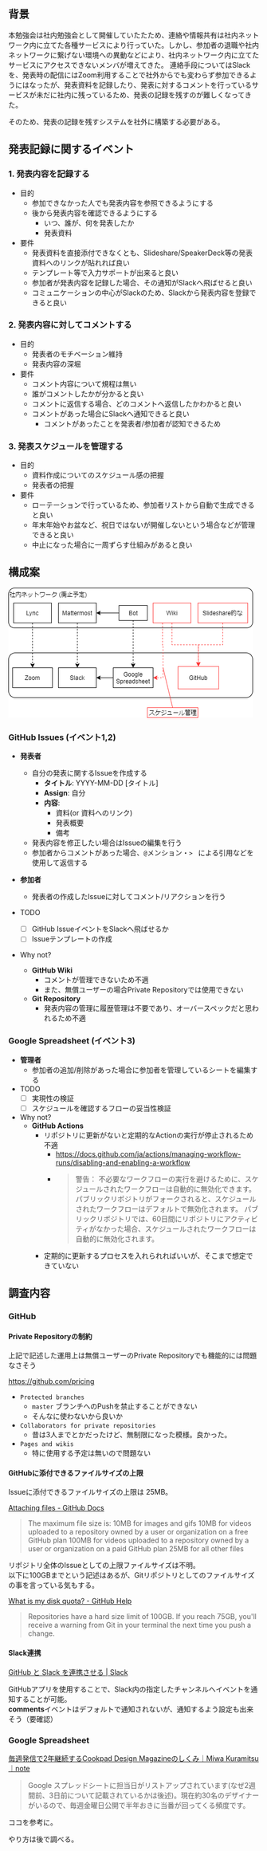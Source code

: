 ## 背景

本勉強会は社内勉強会として開催していたたため、連絡や情報共有は社内ネットワーク内に立てた各種サービスにより行っていた。しかし、参加者の退職や社内ネットワークに繋げない環境への異動などにより、社内ネットワーク内に立てたサービスにアクセスできないメンバが増えてきた。
連絡手段についてはSlackを、発表時の配信にはZoom利用することで社外からでも変わらず参加できるようにはなったが、発表資料を記録したり、発表に対するコメントを行っているサービスが未だに社内に残っているため、発表の記録を残すのが難しくなってきた。

そのため、発表の記録を残すシステムを社外に構築する必要がある。

## 発表記録に関するイベント

### 1. 発表内容を記録する

* 目的
  * 参加できなかった人でも発表内容を参照できるようにする
  * 後から発表内容を確認できるようにする
    * いつ、誰が、何を発表したか
    * 発表資料
* 要件
  * 発表資料を直接添付できなくとも、Slideshare/SpeakerDeck等の発表資料へのリンクが貼れれば良い
  * テンプレート等で入力サポートが出来ると良い
  * 参加者が発表内容を記録した場合、その通知がSlackへ飛ばせると良い
  * コミュニケーションの中心がSlackのため、Slackから発表内容を登録できると良い

### 2. 発表内容に対してコメントする

* 目的
  * 発表者のモチベーション維持
  * 発表内容の深堀
* 要件
  * コメント内容について規程は無い
  * 誰がコメントしたかが分かると良い
  * コメントに返信する場合、どのコメントへ返信したかわかると良い
  * コメントがあった場合にSlackへ通知できると良い
    * コメントがあったことを発表者/参加者が認知できるため

### 3. 発表スケジュールを管理する

* 目的
  * 資料作成についてのスケジュール感の把握
  * 発表者の把握
* 要件
  * ローテーションで行っているため、参加者リストから自動で生成できると良い
  * 年末年始やお盆など、祝日ではないが開催しないという場合などが管理できると良い
  * 中止になった場合に一周ずらす仕組みがあると良い

## 構成案

![Overview](./overview.dio.png)

### GitHub Issues (イベント1,2)

* **発表者**
  * 自分の発表に関するIssueを作成する
    * **タイトル**: YYYY-MM-DD [タイトル]
    * **Assign**: 自分
    * **内容**:
      * 資料(or 資料へのリンク)
      * 発表概要
      * 備考
  * 発表内容を修正したい場合はIssueの編集を行う
  * 参加者からコメントがあった場合、`@`メンション・`> ` による引用などを使用して返信する 
* **参加者**
  * 発表者の作成したIssueに対してコメント/リアクションを行う

* TODO
  - [ ] GitHub IssueイベントをSlackへ飛ばせるか
  - [ ] Issueテンプレートの作成

* Why not?
  * **GitHub Wiki**
    * コメントが管理できないため不適
    * また、無償ユーザーの場合Private Repositoryでは使用できない
  * **Git Repository**
    * 発表内容の管理に履歴管理は不要であり、オーバースペックだと思われるため不適

### Google Spreadsheet (イベント3)

* **管理者**
  * 参加者の追加/削除があった場合に参加者を管理しているシートを編集する
* TODO
  - [ ] 実現性の検証
  - [ ] スケジュールを確認するフローの妥当性検証

* Why not?
  * **GitHub Actions**
    * リポジトリに更新がないと定期的なActionの実行が停止されるため不適
      * https://docs.github.com/ja/actions/managing-workflow-runs/disabling-and-enabling-a-workflow
      * > 警告： 不必要なワークフローの実行を避けるために、スケジュールされたワークフローは自動的に無効化できます。 パブリックリポジトリがフォークされると、スケジュールされたワークフローはデフォルトで無効化されます。 パブリックリポジトリでは、60日間にリポジトリにアクティビティがなかった場合、スケジュールされたワークフローは自動的に無効化されます。
    * 定期的に更新するプロセスを入れられればいいが、そこまで想定できていない

## 調査内容

### GitHub

####  Private Repositoryの制約
上記で記述した運用上は無償ユーザーのPrivate Repositoryでも機能的には問題なさそう

https://github.com/pricing
* `Protected branches`
  * `master` ブランチへのPushを禁止することができない
  * そんなに使わないから良いか
* `Collaborators for private repositories`
  * 昔は3人までとかだったけど、無制限になった模様。良かった。
* `Pages and wikis`
  * 特に使用する予定は無いので問題ない

#### GitHubに添付できるファイルサイズの上限

Issueに添付できるファイルサイズの上限は 25MB。

[Attaching files \- GitHub Docs](https://docs.github.com/ja/github/writing-on-github/working-with-advanced-formatting/attaching-files)
> The maximum file size is:
>   10MB for images and gifs
>   10MB for videos uploaded to a repository owned by a user or organization on a free GitHub plan
>   100MB for videos uploaded to a repository owned by a user or organization on a paid GitHub plan
>   25MB for all other files

リポジトリ全体のIssueとしての上限ファイルサイズは不明。  
以下に100GBまでという記述はあるが、Gitリポジトリとしてのファイルサイズの事を言っている気もする。

[What is my disk quota? \- GitHub Help](https://web.archive.org/web/20200521202931/https://help.github.com/en/github/managing-large-files/what-is-my-disk-quota)
> Repositories have a hard size limit of 100GB. If you reach 75GB, you'll receive a warning from Git in your terminal the next time you push a change. 

#### Slack連携
[GitHub と Slack を連携させる \| Slack](https://slack.com/intl/ja-jp/help/articles/232289568-GitHub-%E3%81%A8-Slack-%E3%82%92%E9%80%A3%E6%90%BA%E3%81%95%E3%81%9B%E3%82%8B#slack-%E7%94%A8-github-%E3%82%A2%E3%83%97%E3%83%AA-1)

GitHubアプリを使用することで、Slack内の指定したチャンネルへイベントを通知することが可能。  
**comments**イベントはデフォルトで通知されないが、通知するよう設定も出来そう（要確認）

### Google Spreadsheet

[毎週発信で2年継続するCookpad Design Magazineのしくみ｜Miwa Kuramitsu｜note](https://note.com/hebereke/n/n747ac256733a)
> Google スプレッドシートに担当日がリストアップされています(なぜ2週間前、3日前について記載されているかは後述)。現在約30名のデザイナーがいるので、毎週金曜日公開で半年おきに当番が回ってくる頻度です。

ココを参考に。

やり方は後で調べる。